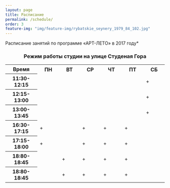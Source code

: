 ```yaml
---
layout: page
title: Расписание
permalink: /schedule/
order: 3
feature-img: "img/feature-img/rybatskie_seynery_1979_84_102.jpg"
---
```

<p align="justify">Расписание занятий по программе «АРТ-ЛЕТО» в 2017 году*</p>
<h3 id = "schedule-spasskaya-i-suzdalsky" style="text-align:center;">Режим работы студии на улице Студеная Гора</h3>
<table class="gray-table" cellspacing='0'> <!-- cellspacing='0' is important, must stay -->
	<tr>
		<th width="20%">Время</th>
		<th>ПН</th>
		<th>ВТ</th>
		<th>СР</th>
		<th>ЧТ</th>
		<th>ПТ</th>
		<th>СБ</th>
	</tr><!-- Table Header -->
	<tr>
		<th>11:30-12:15</th>
		<td></td>
		<td></td>
		<td></td>
		<td></td>
		<td></td>
		<td>+</td>
	</tr><!-- Table Row -->
	<tr class='even'>
		<th>12:15-13:00</th>
		<td></td>
		<td></td>
		<td></td>
		<td></td>
		<td></td>
		<td>+</td>
	</tr><!-- Darker Table Row -->
	<tr>
		<th>13:00-13:45</th>
		<td></td>
		<td></td>
		<td></td>
		<td></td>
		<td></td>
		<td>+</td>
	</tr><!-- Table Row -->
	<tr class='even'>
		<th>16:30-17:15</th>
		<td>+</td>
		<td></td>
		<td>+</td>
		<td>+</td>
		<td>+</td>
		<td></td>
	<tr>
		<th>17:15-18:00</th>
		<td>+</td>
		<td></td>
		<td>+</td>
		<td>+</td>
		<td>+</td>
		<td></td>
	</tr><!-- Table Row -->
	<tr class='even'>
		<th>18:80-18:45</th>
		<td></td>
		<td>+</td>
		<td>+</td>
		<td>+</td>
		<td>+</td>
		<td></td>
	</tr><!-- Darker Table Row -->
	<tr>
		<th>18:80-18:45</th>
		<td></td>
		<td>+</td>
		<td>+</td>
		<td>+</td>
		<td>+</td>
		<td></td>
	</tr><!-- Table Row --></table>
